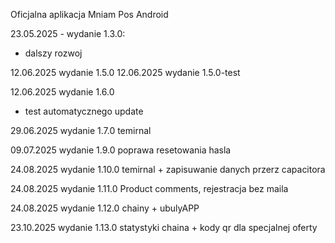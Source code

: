 Oficjalna aplikacja Mniam Pos Android

23.05.2025 - wydanie 1.3.0:
- dalszy rozwoj

12.06.2025 wydanie 1.5.0
12.06.2025 wydanie 1.5.0-test

12.06.2025 wydanie 1.6.0
- test automatycznego update

29.06.2025 wydanie 1.7.0
temirnal

09.07.2025 wydanie 1.9.0
poprawa resetowania hasla

24.08.2025 wydanie 1.10.0
temirnal + zapisuwanie danych przerz capacitora


24.08.2025 wydanie 1.11.0
Product comments, rejestracja bez maila

24.08.2025 wydanie 1.12.0
chainy + ubulyAPP

23.10.2025 wydanie 1.13.0
statystyki chaina + kody qr dla specjalnej oferty